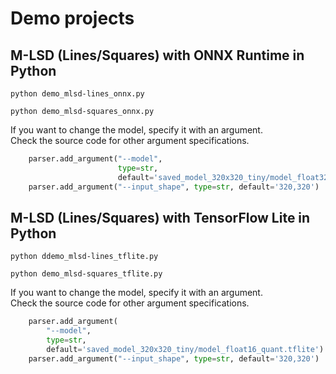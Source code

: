 # Demo projects

## M-LSD (Lines/Squares) with ONNX Runtime in Python
```
python demo_mlsd-lines_onnx.py
```
```
python demo_mlsd-squares_onnx.py
```


If you want to change the model, specify it with an argument.<br>
Check the source code for other argument specifications.
```python
    parser.add_argument("--model",
                        type=str,
                        default='saved_model_320x320_tiny/model_float32.onnx')
    parser.add_argument("--input_shape", type=str, default='320,320')
```

## M-LSD (Lines/Squares) with TensorFlow Lite in Python
```
python ddemo_mlsd-lines_tflite.py
```
```
python demo_mlsd-squares_tflite.py
```

If you want to change the model, specify it with an argument.<br>
Check the source code for other argument specifications.
```python
    parser.add_argument(
        "--model",
        type=str,
        default='saved_model_320x320_tiny/model_float16_quant.tflite')
    parser.add_argument("--input_shape", type=str, default='320,320')
```


